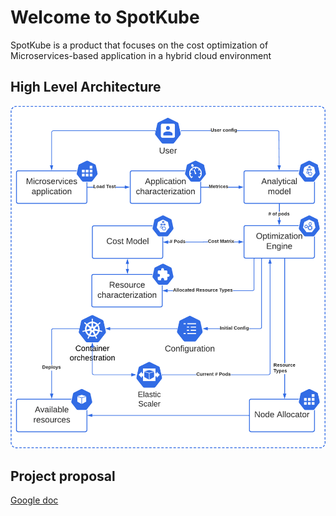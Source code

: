 # Welcome to SpotKube

SpotKube is a product that focuses on the cost optimization of Microservices-based application in a hybrid cloud environment

## High Level Architecture

![SpotKube](https://github.com/SpotKube/SpotKube/blob/main/resources/OPEN%20SOURCE%20%20-%20Methodology.png "SpotKube")

## Project proposal
[Google doc](https://drive.google.com/file/d/1GpsHuujDJ5h6tJgYv1FTaKeuchGLP5T4/view?usp=sharing)
